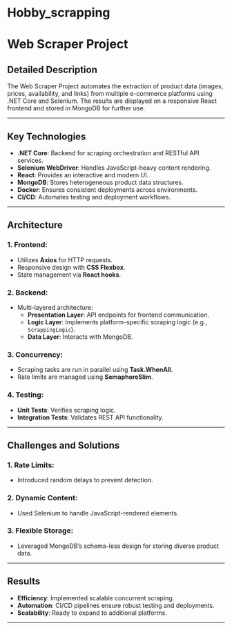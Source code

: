 # Hobby_scrapping

# Web Scraper Project

## Detailed Description
The Web Scraper Project automates the extraction of product data (images, prices, availability, and links) from multiple e-commerce platforms using .NET Core and Selenium. The results are displayed on a responsive React frontend and stored in MongoDB for further use.

---

## Key Technologies
- **.NET Core**: Backend for scraping orchestration and RESTful API services.
- **Selenium WebDriver**: Handles JavaScript-heavy content rendering.
- **React**: Provides an interactive and modern UI.
- **MongoDB**: Stores heterogeneous product data structures.
- **Docker**: Ensures consistent deployments across environments.
- **CI/CD**: Automates testing and deployment workflows.

---

## Architecture

### 1. Frontend:
- Utilizes **Axios** for HTTP requests.
- Responsive design with **CSS Flexbox**.
- State management via **React hooks**.

### 2. Backend:
- Multi-layered architecture:
  - **Presentation Layer**: API endpoints for frontend communication.
  - **Logic Layer**: Implements platform-specific scraping logic (e.g., `ScrappingLogic`).
  - **Data Layer**: Interacts with MongoDB.

### 3. Concurrency:
- Scraping tasks are run in parallel using **Task.WhenAll**.
- Rate limits are managed using **SemaphoreSlim**.

### 4. Testing:
- **Unit Tests**: Verifies scraping logic.
- **Integration Tests**: Validates REST API functionality.

---

## Challenges and Solutions

### 1. Rate Limits:
- Introduced random delays to prevent detection.

### 2. Dynamic Content:
- Used Selenium to handle JavaScript-rendered elements.

### 3. Flexible Storage:
- Leveraged MongoDB’s schema-less design for storing diverse product data.

---

## Results
- **Efficiency**: Implemented scalable concurrent scraping.
- **Automation**: CI/CD pipelines ensure robust testing and deployments.
- **Scalability**: Ready to expand to additional platforms.

---
